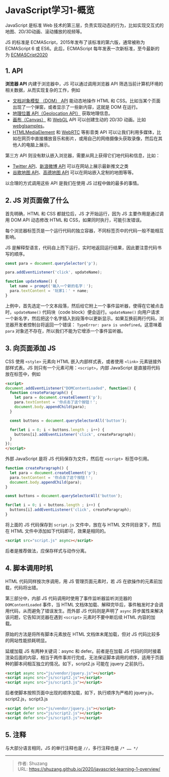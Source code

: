 # JavaScript学习1-概览


JavaScript 是标准 Web 技术的第三层，负责实现动态的行为，比如实现交互式的地图、2D/3D动画、滚动播放的视频等。

JS 的标准是 ECMAScript，2015年发布了该标准的第六版，通常被称为 ECMAScript 6 或 ES6。此后，ECMAScript 每年发表一次新标准，至今最新的为 [ECMASCript2020](https://tc39.es/ecma262/)

## 1. API

**浏览器 API** 内建于浏览器中，JS 可以通过调用浏览器 API 筛选当前计算机环境的相关数据，从而实现复杂的工作，例如

- [文档对象模型 （DOM） API](https://developer.mozilla.org/zh-CN/docs/Web/API/Document_Object_Model) 能动态地操作 HTML 和 CSS。比如当某个页面出现了一个弹窗，或者显示了一些新内容，这就是 DOM 在运行。
- [地理位置 API（Geolocation API）](https://developer.mozilla.org/zh-CN/docs/Web/API/Geolocation) 获取地理信息。
- [画布（Canvas）](https://developer.mozilla.org/zh-CN/docs/Web/API/Canvas_API) 和 [WebGL](https://developer.mozilla.org/zh-CN/docs/Web/API/WebGL_API) API 可以创建生动的 2D/3D 动画。比如 [webglsamples](http://webglsamples.org/)。
- [HTMLMediaElement](https://developer.mozilla.org/zh-CN/docs/Web/API/HTMLMediaElement) 和 [WebRTC](https://developer.mozilla.org/zh-CN/docs/Web/API/WebRTC_API) 等影音类 API 可以让我们利用多媒体，比如在网页中直接播放音乐和影片，或用自己的网络摄像头获取录像，然后在其他人的电脑上展示。

第三方 API 则没有默认嵌入浏览器，需要从网上获得它们地代码和信息，比如：

- [Twitter API](https://dev.twitter.com/overview/documentation)、[新浪微博 API](https://open.weibo.com/) 可以在网站上展示最新推文之类
- [谷歌地图 API](https://developers.google.com/maps/)、[高德地图 API](https://lbs.amap.com/) 可以在网站嵌入定制的地图等等。

以合理的方式调用这些 API 是我们在使用 JS 过程中做的最多的事情。

## 2. JS 对页面做了什么

首先明确，HTML 和 CSS 都就位后，JS 才开始运行，因为 JS 主要作用是通过调用 DOM API 动态修改 HTML 和 CSS，如果同时执行，可能引发错误。

每个浏览器标签页是一个运行代码的独立容器，不同标签页中的代码一般不能相互影响。

JS 是解释型语言，代码自上而下运行，实时地返回运行结果，因此要注意代码书写的顺序。

```js
const para = document.querySelector('p');

para.addEventListener('click', updateName);

function updateName() {
  let name = prompt('输入一个新的名字：');
  para.textContent = '玩家1：' + name;
}
```

上例中，首先选定一个文本段落，然后给它附上一个事件监听器，使得在它被点击时，`updateName()` 代码块（code block）便会运行。`updateName()` 向用户请求一个新名字，然后把这个名字插入到段落中以更新显示。如果互换前两行代码，浏览器开发者控制台将返回一个错误： `TypeError: para is undefined`。这意味着 `para` 对象还不存在，所以我们不能为它增添一个事件监听器。

## 3. 向页面添加 JS

CSS 使用 `<style>` 元素向 HTML 嵌入内部样式表，或者使用 `<link>` 元素链接外部样式表。JS 则只有一个元素可用：`<script>`，内部 JavaScript 是直接将代码放在标签中，例如

```html
<script>
document.addEventListener("DOMContentLoaded", function() {
  function createParagraph() {
    let para = document.createElement('p');
    para.textContent = '你点击了这个按钮！';
    document.body.appendChild(para);
  }

  const buttons = document.querySelectorAll('button');

  for(let i = 0; i < buttons.length ; i++) {
    buttons[i].addEventListener('click', createParagraph);
  }
});
</script>
```

外部 JavaScript 是将 JS 代码保存为文件，然后在 `<script> `标签中引用。

```js
function createParagraph() {
  let para = document.createElement('p');
  para.textContent = '你点击了这个按钮！';
  document.body.appendChild(para);
}

const buttons = document.querySelectorAll('button');

for(let i = 0; i < buttons.length ; i++) {
  buttons[i].addEventListener('click', createParagraph);
}
```

将上面的 JS 代码保存到 `script.js` 文件中，放在与 HTML 文件同目录下，然后在 HTML 文件中添加如下代码即可，效果是相同的。

```html
<script src="script.js" async></script>
```

后者是推荐做法，应保存样式与动作分离。

## 4. 脚本调用时机

HTML 代码同样按次序调用，用 JS 管理页面元素时，若 JS 在欲操作的元素前加载，代码将出错。

第三部分中，内部 JS 代码调用时使用了事件监听器监听浏览器的 `DOMContentLoaded` 事件，当 HTML 文档体加载、解释完毕后，事件触发时才会调用代码，从而避免了错误发生。而外部 JS 代码则是声明了 `async` 异步属性来解决该问题，它告知浏览器在遇到 `<script>` 元素时不要中断后续 HTML 内容的加载。

原始的方法是将所有脚本元素放在 HTML 文档体末尾加载，但对 JS 代码比较多的网站性能损耗明显。

延缓加载 JS 有两种关键词：async 和 defer。前者是在加载 JS 代码的同时接着渲染后面的内容，相当于两件事并行完成，无法保证脚本调用的顺序，适用于页面种的脚本间相互独立的情况。如下，script2.js 可能在 jquery 之前执行。

```html
<script async src="js/vendor/jquery.js"></script>
<script async src="js/script2.js"></script>
<script async src="js/script3.js"></script>
```

后者使脚本按照页面中出现的顺序加载，如下，执行顺序为严格的 jquery.js，script2.js，script3.js

```html
<script defer src="js/vendor/jquery.js"></script>
<script defer src="js/script2.js"></script>
<script defer src="js/script3.js"></script>
```

## 5. 注释

与大部分语言相同，JS 的单行注释也是 `//`，多行注释也是 `/* …… */`



---

> 作者: Shuzang  
> URL: https://shuzang.github.io/2020/javascript-learning-1-overview/  

